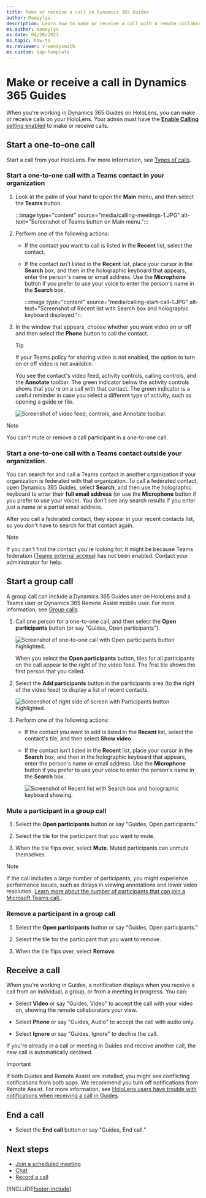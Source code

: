 ```yaml
---
title: Make or receive a call in Dynamics 365 Guides  
author: Mamaylya
description: Learn how to make or receive a call with a remote collaborator from Dynamics 365 Guides on HoloLens
ms.author: mamaylya
ms.date: 04/28/2023
ms.topic: how-to
ms.reviewer: v-wendysmith
ms.custom: bap-template
---
```


# Make or receive a call in Dynamics 365 Guides

When you're working in Dynamics 365 Guides on HoloLens, you can make or receive calls on your HoloLens. Your admin must have the [**Enable Calling** setting enabled](admin-enable-calls.md) to make or receive calls.

## Start a one-to-one call

Start a call from your HoloLens. For more information, see [Types of calls](calling-concepts.md).

### Start a one-to-one call with a Teams contact in your organization

1. Look at the palm of your hand to open the **Main** menu, and then select the **Teams** button.

   :::image type="content" source="media/calling-meetings-1.JPG" alt-text="Screenshot of Teams button on Main menu.":::

1. Perform one of the following actions:

    - If the contact you want to call is listed in the **Recent** list, select the contact.

    - If the contact isn't listed in the **Recent** list, place your cursor in the **Search** box, and then in the holographic keyboard that appears, enter the person's name or email address. Use the **Microphone** button if you prefer to use your voice to enter the person's name in the **Search** box.

      :::image type="content" source="media/calling-start-call-1.JPG" alt-text="Screenshot of Recent list with Search box and holographic keyboard displayed.":::

1. In the window that appears, choose whether you want video on or off and then select the **Phone** button to call the contact.

   > [!TIP]
   > If your Teams policy for sharing video is not enabled, the option to turn on or off video is not available.

   <!---   ![Screenshot of call details screen.](media/calling-start-call-2.JPG "Screenshot of call details screen.") --->

    You see the contact's video feed, activity controls, calling controls, and the **Annotate** toolbar. The green indicator below the activity controls shows that you're on a call with that contact. The green indicator is a useful reminder in case you select a different type of activity, such as opening a guide or file.

    ![Screenshot of video feed, controls, and Annotate toolbar.](media/calling-start-call-3.png "Screenshot of video feed, controls, and Annotate toolbar.")

> [!NOTE]
> You can't mute or remove a call participant in a one-to-one call.

### Start a one-to-one call with a Teams contact outside your organization

You can search for and call a Teams contact in another organization if your organization is federated with that organization. To call a federated contact, open Dynamics 365 Guides, select **Search**, and then use the holographic keyboard to enter their **full email address** (or use the **Microphone** button if you prefer to use your voice). You don't see any search results if you enter just a name or a partial email address.

After you call a federated contact, they appear in your recent contacts list, so you don't have to search for that contact again.

>[!Note]
> If you can't find the contact you're looking for, it might be because Teams federation ([Teams external access](/microsoftteams/manage-external-access#:~:text=Enable%20your%20Organization%20to%20Communicate%20with%20another%20Teams,your%20organization%2C%20skip%20to%20step%205.%20See%20More.)) has not been enabled. Contact your administrator for help.

## Start a group call

A group call can include a Dynamics 365 Guides user on HoloLens and a Teams user or Dynamics 365 Remote Assist mobile user. For more information, see [Group calls](calling-concepts.md#group-calls).

1. Call one person for a one-to-one call, and then select the **Open participants** button (or say "Guides, Open participants").

    ![Screenshot of one-to-one call with Open participants button highlighted.](media/calling-start-call-4.png "Screenshot of one-to-one call with Open participants button highlighted.")

    When you select the **Open participants** button, tiles for all participants on the call appear to the right of the video feed. The first tile shows the first person that you called.

1. Select the **Add participants** button in the participants area (to the right of the video feed) to display a list of recent contacts.

    ![Screenshot of right side of screen with Participants button highlighted.](media/calling-start-call-5.png "Screenshot of right side of screen with Participants button highlighted.")

1. Perform one of the following actions:

    - If the contact you want to add is listed in the **Recent** list, select the contact's tile, and then select **Show video**.

    - If the contact isn't listed in the **Recent** list, place your cursor in the **Search** box, and then in the holographic keyboard that appears, enter the person's name or email address. Use the **Microphone** button if you prefer to use your voice to enter the person's name in the **Search** box.

      ![Screenshot of Recent list with Search box and holographic keyboard showing.](media/calling-start-call-6.png "Screenshot of Recent list with Search box and holographic keyboard showing.")

### Mute a participant in a group call

1. Select the **Open participants** button or say "Guides, Open participants."

1. Select the tile for the participant that you want to mute.

1. When the tile flips over, select **Mute**. Muted participants can unmute themselves.

> [!NOTE]
> If the call includes a large number of participants, you might experience performance issues, such as delays in viewing annotations and lower video resolution. [Learn more about the number of participants that can join a Microsoft Teams call.](/microsoftteams/limits-specifications-teams#meetings-and-calls).

### Remove a participant in a group call

1. Select the **Open participants** button or say "Guides, Open participants."

1. Select the tile for the participant that you want to remove.

1. When the tile flips over, select **Remove**.

## Receive a call

When you're working in Guides, a notification displays when you receive a call from an individual, a group, or from a meeting in progress. You can:

- Select **Video** or say "Guides, Video" to accept the call with your video on, showing the remote collaborators your view.

- Select **Phone** or say "Guides, Audio" to accept the call with audio only.

- Select **Ignore** or say "Guides, Ignore" to decline the call.

If you're already in a call or meeting in Guides and receive another call, the new call is automatically declined.

> [!IMPORTANT]
> If both Guides and Remote Assist are installed, you might see conflicting notifications from both apps. We recommend you turn off notifications from Remote Assist. For more information, see [HoloLens users have trouble with notifications when receiving a call in Guides](known-issues-hololens-app.md#hololens-users-have-trouble-with-notifications-when-receiving-a-call-in-guides).

## End a call

- Select the **End call** button or say "Guides, End call."

## Next steps

- [Join a scheduled meeting](calling-meetings.md)
- [Chat](calling-chat-file-sharing.md)
- [Record a call](calling-record-call.md)

[!INCLUDE[footer-include](../includes/footer-banner.md)]
